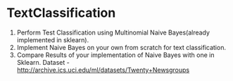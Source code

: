 # TextClassification
1. Perform Test Classification using Multinomial Naive Bayes(already implemented in sklearn).
2. Implement Naive Bayes on your own from scratch for text classification. 
3. Compare Results of your implementation of Naive Bayes with one in Sklearn.
Dataset - http://archive.ics.uci.edu/ml/datasets/Twenty+Newsgroups
